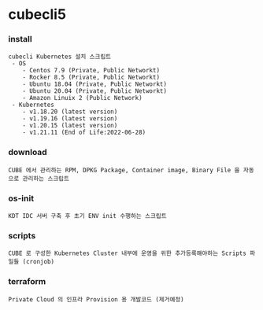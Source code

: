 # cubecli5 

### **install**  
```
cubecli Kubernetes 설치 스크립트
 - OS
    - Centos 7.9 (Private, Public Networkt)
    - Rocker 8.5 (Private, Public Networkt)
    - Ubuntu 18.04 (Private, Public Networkt)
    - Ubuntu 20.04 (Private, Public Networkt)
    - Amazon Linuix 2 (Public Network)
 - Kubernetes
    - v1.18.20 (latest version)
    - v1.19.16 (latest version)
    - v1.20.15 (latest version)
    - v1.21.11 (End of Life:2022-06-28)
```
  
### **download**  
```
CUBE 에서 관리하는 RPM, DPKG Package, Container image, Binary File 을 자동으로 관리하는 스크립트
```
### **os-init**  
```
KDT IDC 서버 구축 후 초기 ENV init 수행하는 스크립트
```
### **scripts**  
```
CUBE 로 구성한 Kubernetes Cluster 내부에 운영을 위한 추가등록해야하는 Scripts 파일들 (cronjob)
```
### **terraform**  
```
Private Cloud 의 인프라 Provision 용 개발코드 (제거예정)
```

